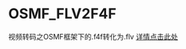 # OSMF_FLV2F4F
视频转码之OSMF框架下的.f4f转化为.flv [详情点击此处](https://coderskychen.github.io/2015/12/05/%E8%A7%86%E9%A2%91%E8%BD%AC%E7%A0%81%EF%BC%9AOSMF%E6%A1%86%E6%9E%B6%E4%B8%8B%E7%9A%84-f4f%E8%BD%AC%E5%8C%96%E4%B8%BA-flv/)
